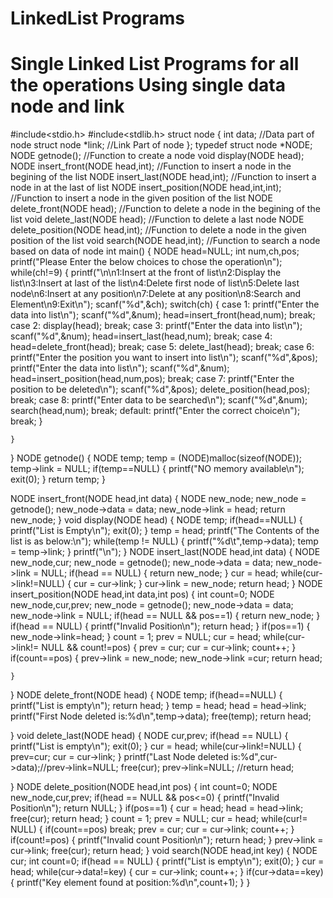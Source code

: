 # LinkedList Programs
# Single Linked List Programs for all the operations Using single data node and link
#include<stdio.h>
#include<stdlib.h>
struct node
{
    int data;                       //Data part of node
    struct node *link;              //Link Part of node
};
typedef struct node *NODE;
NODE getnode();                       //Function to create a node 
void display(NODE head);
NODE insert_front(NODE head,int);     //Function to insert a node in the begining of the list
NODE insert_last(NODE head,int);      //Function to insert a node in at the last of list
NODE insert_position(NODE head,int,int);    //Function to insert a node in the given position of the list
NODE delete_front(NODE head);               //Function to delete a node in the begining of the list
void delete_last(NODE head);                //Function to delete a last node
NODE delete_position(NODE head,int);        //Function to delete a node in the given position of the list
void search(NODE head,int);                 //Function to search a node based on data of node
int main()
{
    NODE head=NULL;
    int num,ch,pos;
    printf("Please Enter the below choices to chose the operation\n");
    while(ch!=9)
    {
        printf("\n\n1:Insert at the front of list\n2:Display the list\n3:Insert at last of the list\n4:Delete first node of list\n5:Delete last node\n6:Insert at any position\n7:Delete at any position\n8:Search and Element\n9:Exit\n");
        scanf("%d",&ch);
        switch(ch)
        {
            case 1: printf("Enter the data into list\n");
                    scanf("%d",&num);
                    head=insert_front(head,num);
                    break;
            case 2: display(head);
                    break;
            case 3: printf("Enter the data into list\n");
                    scanf("%d",&num);
                    head=insert_last(head,num);
                    break;
            case 4: head=delete_front(head);
                    break;
            case 5: delete_last(head);
                    break;
            case 6: printf("Enter the position you want to insert into list\n");
                    scanf("%d",&pos);
                    printf("Enter the data into list\n");
                    scanf("%d",&num);
                    head=insert_position(head,num,pos);
                    break;
            case 7: printf("Enter the position to be deleted\n");
                    scanf("%d",&pos);
                    delete_position(head,pos);
                    break;
            case 8: printf("Enter data to be searched\n");
                    scanf("%d",&num);
                    search(head,num);
                    break;
            default: printf("Enter the correct choice\n");
                    break;
        }

    }
}
NODE getnode()
{
    NODE temp;
    temp = (NODE)malloc(sizeof(NODE));
    temp->link = NULL;
    if(temp==NULL)
    {
        printf("NO memory available\n");
        exit(0);
    }
    return temp;
}

NODE insert_front(NODE head,int data)
{
    NODE new_node;
    new_node = getnode();
    new_node->data = data;
    new_node->link = head;
    return new_node;
}
void display(NODE head)
{
    NODE temp;
    if(head==NULL)
    {
        printf("List is Empty\n");
        exit(0);
    }
    temp = head;
    printf("The Contents of the list is as below:\n");
    while(temp != NULL)
    {
        printf("%d\t",temp->data);
        temp = temp->link;
    }
    printf("\n");
}
NODE insert_last(NODE head,int data)
{
    NODE new_node,cur;
    new_node = getnode();
    new_node->data = data;
    new_node->link = NULL;
    if(head == NULL)
    {
        return new_node;
    }
    cur = head;
    while(cur->link!=NULL)
    {
        cur = cur->link;
    }
    cur->link = new_node;
    return head;
}
NODE insert_position(NODE head,int data,int pos)
{
    int count=0;
    NODE new_node,cur,prev;
    new_node = getnode();
    new_node->data = data;
    new_node->link = NULL;
    if(head == NULL && pos==1)
    {
        return new_node;
    }
    if(head == NULL)
    {
        printf("Invalid Position\n");
        return head;
    }
    if(pos==1)
    {
        new_node->link=head;
    }
    count = 1;
    prev = NULL;
    cur = head;
    while(cur->link!= NULL && count!=pos)
    {
        prev = cur;
        cur = cur->link;
        count++;
    }
    if(count==pos)
    {
        prev->link = new_node;
        new_node->link =cur;
        return head;

    }

}
NODE delete_front(NODE head)
{
    NODE temp;
    if(head==NULL)
    {
        printf("List is empty\n");
        return head;
    }
    temp = head;
    head = head->link;
    printf("First Node deleted is:%d\n",temp->data);
    free(temp);
    return head;

}
void delete_last(NODE head)
{
    NODE cur,prev;
    if(head == NULL)
    {
        printf("List is empty\n");
        exit(0);
    }
    cur = head;
    while(cur->link!=NULL)
    {
        prev=cur;
        cur = cur->link;
    }
    printf("Last Node deleted is:%d",cur->data);//prev->link=NULL;
    free(cur);
    prev->link=NULL;
    //return head;

}
NODE delete_position(NODE head,int pos)
{
    int count=0;
    NODE new_node,cur,prev;
    if(head == NULL && pos<=0)
    {
        printf("Invalid Position\n");
        return NULL;
    }
    if(pos==1)
    {
        cur = head;
        head = head->link;
        free(cur);
        return head;
    }
    count = 1;
    prev = NULL;
    cur = head;
    while(cur!= NULL)
    {
        if(count==pos)
            break;
        prev = cur;
        cur = cur->link;
        count++;
    }
    if(count!=pos)
    {
        printf("Invalid count Position\n");
        return head;
    }
    prev->link = cur->link;
    free(cur);
    return head;
}
void search(NODE head,int key)
{
    NODE cur;
    int count=0;
    if(head == NULL)
    {
        printf("List is empty\n");
        exit(0);
    }
    cur = head;
    while(cur->data!=key)
    {
        cur = cur->link;
        count++;
    }
    if(cur->data==key)
    {
        printf("Key element found at position:%d\n",count+1);
    }
}

